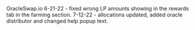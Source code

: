 OracleSwap.io
6-21-22 - fixed wrong LP amounts showing in the rewards tab in the farming section.
7-12-22 - allocations updated, added oracle distributor and changed help popup text.